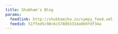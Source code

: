 ```yaml
---
title: Shubham’s Blog
params:
  feedlink: http://shubhamjha.in/sympy_feed.xml
  feedid: 51ffed5c98c6c57889331da0b9fdf34a
---
```

